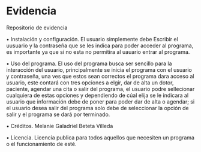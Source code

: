 # Evidencia
Repositorio de evidencia

• Instalación y configuración. 
El usuario simplemente debe Escribir el uusuario y la contraseña que se les indica para poder acceder al programa, es importante ya que si no esta no permitira al uauario entrar al programa. 


• Uso del programa. 
El uso del programa busca ser sencillo para la interacción del usuario, principalmente se inicia el programa con el usuario y contraseña, una ves que estos sean correctos el programa dara acceso al usuario, este contará con tres opciones a elgir, dar de alta un dotor, paciente, agendar una cita o salir del programa, el usuario podre sellecionar cualquiera de estas opciones y dependiendo de cúal elija se le indicara al usuario que información debe de poner para poder dar de alta o agendar; si el usuario desea salir del programa solo debe de seleccionar la opción de salir y el programa se dará por terminado.


• Créditos. 
Melanie Galadriel Beteta Villeda


• Licencia.
Licencia publica para todos aquellos que necesiten un programa o  el funcionamiento de esté.
